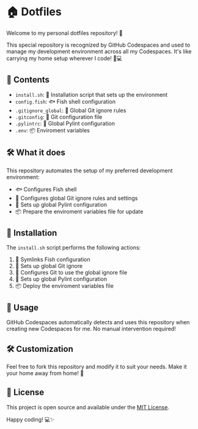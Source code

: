 # 🏠 Dotfiles

Welcome to my personal dotfiles repository! 🎉

This special repository is recognized by GitHub Codespaces and used to manage my development environment across all my Codespaces. It's like carrying my home setup wherever I code! 🧳💻

## 📂 Contents

- `install.sh`: 🚀 Installation script that sets up the environment
- `config.fish`: 🐟 Fish shell configuration
- `.gitignore_global`: 🙈 Global Git ignore rules
- `.gitconfig`: 🔧 Git configuration file
- `.pylintrc`: 🐍 Global Pylint configuration
- `.env`: 📦 Enviroment variables

## 🛠 What it does

This repository automates the setup of my preferred development environment:

- 🐟 Configures Fish shell 
- 🔧 Configures global Git ignore rules and settings
- 🐍 Sets up global Pylint configuration
- 📦 Prepare the enviroment variables file for update

## 🔄 Installation

The `install.sh` script performs the following actions:

1. 🔗 Symlinks Fish configuration
2. 📄 Sets up global Git ignore
3. 🔧 Configures Git to use the global ignore file
4. 🐍 Sets up global Pylint configuration
5. 📦 Deploy the enviroment variables file

## 🚀 Usage

GitHub Codespaces automatically detects and uses this repository when creating new Codespaces for me. No manual intervention required! 

## 🛠 Customization

Feel free to fork this repository and modify it to suit your needs. Make it your home away from home! 🏡

## 📝 License

This project is open source and available under the [MIT License](LICENSE).

Happy coding! 💻✨
